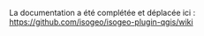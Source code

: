 La documentation a été complétée et déplacée ici : https://github.com/isogeo/isogeo-plugin-qgis/wiki
